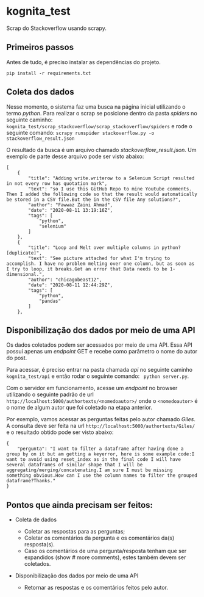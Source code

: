 # kognita_test
Scrap do Stackoverflow usando scrapy.

## Primeiros passos
Antes de tudo, é preciso instalar as dependências do projeto.


``` pip install -r requirements.txt ```

## Coleta dos dados
Nesse momento, o sistema faz uma busca na página inicial utilizando o termo *python*. Para realizar o scrap se posicione dentro da pasta *spiders* no seguinte caminho:
```kognita_test/scrap_stackoverflow/scrap_stackoverflow/spiders``` e rode o seguinte comando:
```scrapy runspider stackoverflow.py -o stackoverflow_result.json```

O resultado da busca é um arquivo chamado *stackoverflow_result.json*. Um exemplo de parte desse arquivo pode ser visto abaixo:
```
[
    {
        "title": "Adding write.writerow to a Selenium Script resulted in not every row has quotation mark",
        "text": "so I use this GitHub Repo to mine Youtube comments. Then I added the following code so that the result would automatically be stored in a CSV file.But the in the CSV file Any solutions?",
        "author": "Fawwaz Zaini Ahmad",
        "date": "2020-08-11 13:19:16Z",
        "tags": [
            "python",
            "selenium"
        ]
    },
    {
        "title": "Loop and Melt over multiple columns in python? [duplicate]",
        "text": "See picture attached for what I'm trying to accomplish. I have no problem melting over one column, but as soon as I try to loop, it breaks.Get an error that Data needs to be 1-dimensional.",
        "author": "chicagobeast12",
        "date": "2020-08-11 12:44:29Z",
        "tags": [
            "python",
            "pandas"
        ]
    },
```
## Disponibilização dos dados por meio de uma API

Os dados coletados podem ser acessados por meio de uma API. Essa API possui apenas um *endpoint* GET e recebe como parâmetro o nome do autor do post.

Para acessar, é preciso entrar na pasta chamada *api* no seguinte caminho ```kognita_test/api``` e então rodar o seguinte comando:
``` python server.py```.

Com o servidor em funcionamento, acesse um *endpoint* no browser utilizando o seguinte padrão de url ```http://localhost:5000/authortexts/<nomedoautor>/``` onde o ```<nomedoautor>``` é o nome de algum autor que foi coletado na etapa anterior.

Por exemplo, vamos acessar as perguntas feitas pelo autor chamado *Giles*. A consulta deve ser feita na url ```http://localhost:5000/authortexts/Giles/``` e o resultado obtido pode ser visto abaixo:
```
{
    "pergunta": "I want to filter a dataframe after having done a group by on it but am getting a keyerror, here is some example code:I want to avoid using reset_index as in the final code I will have several dataframes of similar shape that I will be aggregating/merging/concatenating.I am sure I must be missing something obvious.How can I use the column names to filter the grouped dataframe?Thanks."
}
```
## Pontos que ainda precisam ser feitos:
* Coleta de dados
  * Coletar as respostas para as perguntas;
  * Coletar os comentários da pergunta e os comentários da(s) resposta(s).
  * Caso os comentários de uma pergunta/resposta tenham que ser expandidos (show # more comments), estes também devem ser coletados.
  
* Disponibilização dos dados por meio de uma API
  * Retornar as respostas e os comentários feitos pelo autor.

